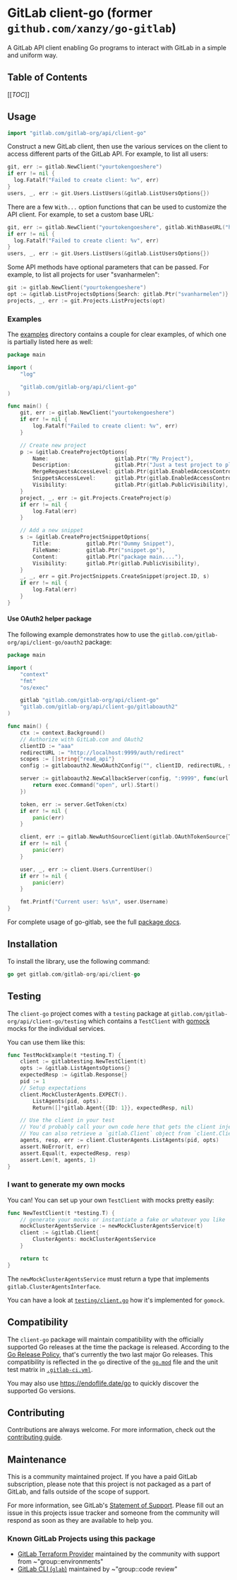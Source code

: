 # GitLab client-go (former `github.com/xanzy/go-gitlab`)

A GitLab API client enabling Go programs to interact with GitLab in a simple and uniform way.


## Table of Contents

[[_TOC_]]

## Usage

```go
import "gitlab.com/gitlab-org/api/client-go"
```

Construct a new GitLab client, then use the various services on the client to
access different parts of the GitLab API. For example, to list all
users:

```go
git, err := gitlab.NewClient("yourtokengoeshere")
if err != nil {
  log.Fatalf("Failed to create client: %v", err)
}
users, _, err := git.Users.ListUsers(&gitlab.ListUsersOptions{})
```

There are a few `With...` option functions that can be used to customize
the API client. For example, to set a custom base URL:

```go
git, err := gitlab.NewClient("yourtokengoeshere", gitlab.WithBaseURL("https://git.mydomain.com/api/v4"))
if err != nil {
  log.Fatalf("Failed to create client: %v", err)
}
users, _, err := git.Users.ListUsers(&gitlab.ListUsersOptions{})
```

Some API methods have optional parameters that can be passed. For example,
to list all projects for user "svanharmelen":

```go
git := gitlab.NewClient("yourtokengoeshere")
opt := &gitlab.ListProjectsOptions{Search: gitlab.Ptr("svanharmelen")}
projects, _, err := git.Projects.ListProjects(opt)
```

### Examples

The [examples](/examples) directory
contains a couple for clear examples, of which one is partially listed here as well:

```go
package main

import (
	"log"

	"gitlab.com/gitlab-org/api/client-go"
)

func main() {
	git, err := gitlab.NewClient("yourtokengoeshere")
	if err != nil {
		log.Fatalf("Failed to create client: %v", err)
	}

	// Create new project
	p := &gitlab.CreateProjectOptions{
		Name:                     gitlab.Ptr("My Project"),
		Description:              gitlab.Ptr("Just a test project to play with"),
		MergeRequestsAccessLevel: gitlab.Ptr(gitlab.EnabledAccessControl),
		SnippetsAccessLevel:      gitlab.Ptr(gitlab.EnabledAccessControl),
		Visibility:               gitlab.Ptr(gitlab.PublicVisibility),
	}
	project, _, err := git.Projects.CreateProject(p)
	if err != nil {
		log.Fatal(err)
	}

	// Add a new snippet
	s := &gitlab.CreateProjectSnippetOptions{
		Title:           gitlab.Ptr("Dummy Snippet"),
		FileName:        gitlab.Ptr("snippet.go"),
		Content:         gitlab.Ptr("package main...."),
		Visibility:      gitlab.Ptr(gitlab.PublicVisibility),
	}
	_, _, err = git.ProjectSnippets.CreateSnippet(project.ID, s)
	if err != nil {
		log.Fatal(err)
	}
}
```

#### Use OAuth2 helper package

The following example demonstrates how to use the `gitlab.com/gitlab-org/api/client-go/oauth2` package:

```go
package main

import (
	"context"
	"fmt"
	"os/exec"

	gitlab "gitlab.com/gitlab-org/api/client-go"
	"gitlab.com/gitlab-org/api/client-go/gitlaboauth2"
)

func main() {
	ctx := context.Background()
	// Authorize with GitLab.com and OAuth2
	clientID := "aaa"
	redirectURL := "http://localhost:9999/auth/redirect"
	scopes := []string{"read_api"}
	config := gitlaboauth2.NewOAuth2Config("", clientID, redirectURL, scopes)

	server := gitlaboauth2.NewCallbackServer(config, ":9999", func(url string) error {
		return exec.Command("open", url).Start()
	})

	token, err := server.GetToken(ctx)
	if err != nil {
		panic(err)
	}

	client, err := gitlab.NewAuthSourceClient(gitlab.OAuthTokenSource{TokenSource: config.TokenSource(ctx, token)})
	if err != nil {
		panic(err)
	}

	user, _, err := client.Users.CurrentUser()
	if err != nil {
		panic(err)
	}

	fmt.Printf("Current user: %s\n", user.Username)
}
```

For complete usage of go-gitlab, see the full [package docs](https://godoc.org/gitlab.com/gitlab-org/api/client-go).

## Installation

To install the library, use the following command:

```go
go get gitlab.com/gitlab-org/api/client-go
```

## Testing

The `client-go` project comes with a `testing` package at `gitlab.com/gitlab-org/api/client-go/testing`
which contains a `TestClient` with [gomock](https://github.com/uber-go/mock) mocks for the individual services.

You can use them like this:

```go
func TestMockExample(t *testing.T) {
    client := gitlabtesting.NewTestClient(t)
    opts := &gitlab.ListAgentsOptions{}
    expectedResp := &gitlab.Response{}
    pid := 1
    // Setup expectations
    client.MockClusterAgents.EXPECT().
        ListAgents(pid, opts).
        Return([]*gitlab.Agent{{ID: 1}}, expectedResp, nil)

    // Use the client in your test
    // You'd probably call your own code here that gets the client injected.
    // You can also retrieve a `gitlab.Client` object from `client.Client`.
    agents, resp, err := client.ClusterAgents.ListAgents(pid, opts)
    assert.NoError(t, err)
    assert.Equal(t, expectedResp, resp)
    assert.Len(t, agents, 1)
}
```

### I want to generate my own mocks

You can! You can set up your own `TestClient` with mocks pretty easily:

```go
func NewTestClient(t *testing.T) {
    // generate your mocks or instantiate a fake or whatever you like
    mockClusterAgentsService := newMockClusterAgentsService(t)
	client := &gitlab.Client{
		ClusterAgents: mockClusterAgentsService
	}

	return tc
}
```

The `newMockClusterAgentsService` must return a type that implements `gitlab.ClusterAgentsInterface`.

You can have a look at [`testing/client.go`](/testing.client.go) how it's implemented for `gomock`.

## Compatibility

The `client-go` package will maintain compatibility with the officially supported Go releases
at the time the package is released. According to the [Go Release Policy](https://go.dev/doc/devel/release#policy),
that's currently the two last major Go releases.
This compatibility is reflected in the `go` directive of the [`go.mod`](/go.mod) file
and the unit test matrix in [`.gitlab-ci.yml`](/.gitlab-ci.yml).

You may also use https://endoflife.date/go to quickly discover the supported Go versions.

## Contributing

Contributions are always welcome. For more information, check out the
[contributing guide](/CONTRIBUTING.md).

## Maintenance

This is a community maintained project. If you have a paid GitLab subscription,
please note that this project is not packaged as a part of GitLab, and falls outside
of the scope of support.

For more information, see GitLab's
[Statement of Support](https://about.gitlab.com/support/statement-of-support.html).
Please fill out an issue in this projects issue tracker and someone from the community
will respond as soon as they are available to help you.

### Known GitLab Projects using this package

- [GitLab Terraform Provider](https://gitlab.com/gitlab-org/terraform-provider-gitlab)
  maintained by the community with support from ~"group::environments"
- [GitLab CLI (`glab`)](https://gitlab.com/gitlab-org/cli)
  maintained by ~"group::code review"
